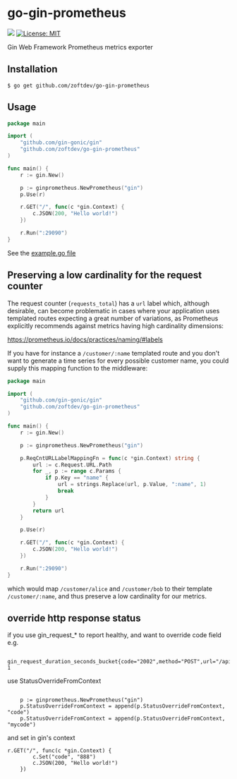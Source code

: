 # go-gin-prometheus
[![](https://godoc.org/github.com/zoftdev/go-gin-prometheus?status.svg)](https://godoc.org/github.com/zoftdev/go-gin-prometheus) [![License: MIT](https://img.shields.io/badge/License-MIT-yellow.svg)](https://opensource.org/licenses/MIT)

Gin Web Framework Prometheus metrics exporter

## Installation

`$ go get github.com/zoftdev/go-gin-prometheus`

## Usage

```go
package main

import (
	"github.com/gin-gonic/gin"
	"github.com/zoftdev/go-gin-prometheus"
)

func main() {
	r := gin.New()

	p := ginprometheus.NewPrometheus("gin")
	p.Use(r)

	r.GET("/", func(c *gin.Context) {
		c.JSON(200, "Hello world!")
	})

	r.Run(":29090")
}
```

See the [example.go file](https://github.com/zoftdev/go-gin-prometheus/blob/master/example/example.go)

## Preserving a low cardinality for the request counter

The request counter (`requests_total`) has a `url` label which,
although desirable, can become problematic in cases where your
application uses templated routes expecting a great number of
variations, as Prometheus explicitly recommends against metrics having
high cardinality dimensions:

https://prometheus.io/docs/practices/naming/#labels

If you have for instance a `/customer/:name` templated route and you
don't want to generate a time series for every possible customer name,
you could supply this mapping function to the middleware:

```go
package main

import (
	"github.com/gin-gonic/gin"
	"github.com/zoftdev/go-gin-prometheus"
)

func main() {
	r := gin.New()

	p := ginprometheus.NewPrometheus("gin")

	p.ReqCntURLLabelMappingFn = func(c *gin.Context) string {
		url := c.Request.URL.Path
		for _, p := range c.Params {
			if p.Key == "name" {
				url = strings.Replace(url, p.Value, ":name", 1)
				break
			}
		}
		return url
	}

	p.Use(r)

	r.GET("/", func(c *gin.Context) {
		c.JSON(200, "Hello world!")
	})

	r.Run(":29090")
}
```

which would map `/customer/alice` and `/customer/bob` to their
template `/customer/:name`, and thus preserve a low cardinality for
our metrics.


## override http response status

if you use gin_request_* to report healthy, and want to override code field e.g. 
```
 gin_request_duration_seconds_bucket{code="2002",method="POST",url="/api/v1/updateStatus",le="5"} 1
```
use StatusOverrideFromContext
```

	p := ginprometheus.NewPrometheus("gin")
	p.StatusOverrideFromContext = append(p.StatusOverrideFromContext, "code")
	p.StatusOverrideFromContext = append(p.StatusOverrideFromContext, "mycode")

``` 

and set in gin's context
```
r.GET("/", func(c *gin.Context) {
		c.Set("code", "888")
		c.JSON(200, "Hello world!")
	})
```